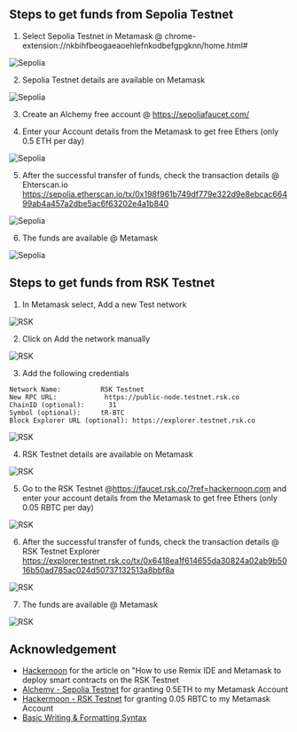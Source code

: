 ## Steps to get funds from Sepolia Testnet
 
1. Select Sepolia Testnet in Metamask @ chrome-extension://nkbihfbeogaeaoehlefnkodbefgpgknn/home.html#
   
![Sepolia](https://github.com/LifnaJos/Getting-funds-from-Testnets-to-Metamask-Wallet/blob/main/Sepolia_0.jpg)

2. Sepolia Testnet details are available on Metamask

![Sepolia](https://github.com/LifnaJos/Getting-funds-from-Testnets-to-Metamask-Wallet/blob/main/Sepolia_4.jpg)

3. Create an Alchemy free account @ https://sepoliafaucet.com/
  
4. Enter your Account details from the Metamask to get free Ethers (only 0.5 ETH per day)

![Sepolia](https://github.com/LifnaJos/Getting-funds-from-Testnets-to-Metamask-Wallet/blob/main/Sepolia_1.jpg)

5. After the successful transfer of funds, check the transaction details @ Ehterscan.io  https://sepolia.etherscan.io/tx/0x198f961b749df779e322d9e8ebcac66499ab4a457a2dbe5ac6f63202e4a1b840
   
![Sepolia](https://github.com/LifnaJos/Getting-funds-from-Testnets-to-Metamask-Wallet/blob/main/sepolia_3.jpg)

6. The funds are available @ Metamask
   
![Sepolia](https://github.com/LifnaJos/Getting-funds-from-Testnets-to-Metamask-Wallet/blob/main/Sepolia_5.jpg)


## Steps to get funds from RSK Testnet

1. In Metamask select, Add a new Test network
   
![RSK](https://github.com/LifnaJos/Getting-funds-from-Testnets-to-Metamask-Wallet/blob/main/rsk_0.png)

2. Click on Add the network manually

![RSK](https://github.com/LifnaJos/Getting-funds-from-Testnets-to-Metamask-Wallet/blob/main/rsk_1.png)

3. Add the following credentials
```
Network Name: 	       RSK Testnet
New RPC URL: 	        https://public-node.testnet.rsk.co
ChainID (optional): 	 31
Symbol (optional):	   tR-BTC
Block Explorer URL (optional): https://explorer.testnet.rsk.co
```
![RSK](https://github.com/LifnaJos/Getting-funds-from-Testnets-to-Metamask-Wallet/blob/main/rsk_2.jpg)

4. RSK Testnet details are available on Metamask

![RSK](https://github.com/LifnaJos/Getting-funds-from-Testnets-to-Metamask-Wallet/blob/main/rsk_3.jpg)

5. Go to the RSK Testnet @https://faucet.rsk.co/?ref=hackernoon.com and enter your account details from the Metamask to get free Ethers (only 0.05 RBTC per day)

![RSK](https://github.com/LifnaJos/Getting-funds-from-Testnets-to-Metamask-Wallet/blob/main/rsk_fund.jpg)
   
6. After the successful transfer of funds, check the transaction details @ RSK Testnet Explorer 
https://explorer.testnet.rsk.co/tx/0x6418ea1f614655da30824a02ab9b5016b50ad785ac024d50737132513a8bbf8a 

![RSK](https://github.com/LifnaJos/Getting-funds-from-Testnets-to-Metamask-Wallet/blob/main/rsk_transaction.jpg)

7. The funds are available @ Metamask

![RSK](https://github.com/LifnaJos/Getting-funds-from-Testnets-to-Metamask-Wallet/blob/main/rsk_4.jpg)


## Acknowledgement
* [Hackernoon](https://hackernoon.com/how-to-use-remix-and-metamask-to-deploy-smart-contracts-on-the-rsk-testnet-zt393xfz) for the article on "How to use Remix IDE and Metamask to deploy smart contracts on the RSK Testnet
* [Alchemy - Sepolia Testnet](https://sepoliafaucet.com/) for granting 0.5ETH to my Metamask Account
* [Hackermoon - RSK Testnet](https://faucet.rsk.co/?ref=hackernoon.com) for granting 0.05 RBTC to my Metamask Account
* [Basic Writing & Formatting Syntax](https://docs.github.com/en/get-started/writing-on-github/getting-started-with-writing-and-formatting-on-github/basic-writing-and-formatting-syntax)
